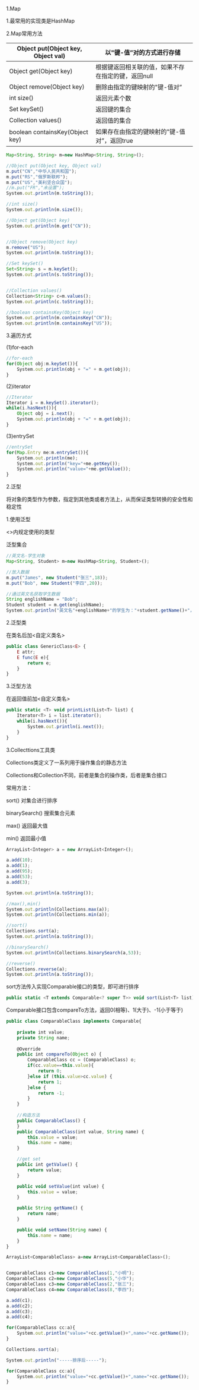 1.Map

1.最常用的实现类是HashMap

2.Map常用方法

| Object put(Object key, Object val) | 以&quot;键-值”对的方式进行存储 |
| - | - |
| Object get(Object key) | 根据键返回相关联的值，如果不存在指定的键，返回null |
| Object remove(Object key) | 删除由指定的键映射的&quot;键-值对” |
| int size() | 返回元素个数 |
| Set keySet() | 返回键的集合 |
| Collection values() | 返回值的集合 |
| boolean containsKey(Object key) | 如果存在由指定的键映射的&quot;键-值对”，返回true |




```javascript
Map<String, String> m=new HashMap<String, String>();

//Object put(Object key, Object val)
m.put("CN","中华人民共和国");
m.put("RS","俄罗斯联邦");
m.put("US","美利坚合众国");
//m.put("FR","未设置");
System.out.println(m.toString());

//int size()
System.out.println(m.size());

//Object get(Object key)
System.out.println(m.get("CN"));


//Object remove(Object key)
m.remove("US");
System.out.println(m.toString());

//Set keySet()
Set<String> s = m.keySet();
System.out.println(s.toString());


//Collection values()
Collection<String> c=m.values();
System.out.println(c.toString());

//boolean containsKey(Object key)
System.out.println(m.containsKey("CN"));
System.out.println(m.containsKey("US"));
```



3.遍历方式

(1)for-each

```javascript
//for-each
for(Object obj:m.keySet()){
	System.out.println(obj + "=" + m.get(obj));
}
```

(2)iterator

```javascript
//Iterator
Iterator i = m.keySet().iterator();
while(i.hasNext()){
	Object obj = i.next();
	System.out.println(obj + "=" + m.get(obj));
}
```

(3)entrySet

```javascript
//entrySet
for(Map.Entry me:m.entrySet()){
	System.out.println(me);
	System.out.println("key="+me.getKey());
	System.out.println("value="+me.getValue());
}
```



2.泛型

将对象的类型作为参数，指定到其他类或者方法上，从而保证类型转换的安全性和稳定性

1.使用泛型

<>内规定使用的类型

泛型集合

```javascript
//英文名-学生对象
Map<String, Student> m=new HashMap<String, Student>();

//放入数据
m.put("James", new Student("张三",18));
m.put("Bob", new Student("李四",20));

//通过英文名获取学生数据
String englishName = "Bob";
Student student = m.get(englishName);
System.out.println("英文名"+englishName+"的学生为："+student.getName()+"，年龄："+student.getAge());

```

2.泛型类

在类名后加<自定义类名>

```javascript
public class GenericClass<E> {
    E attr;
    E func(E e){
        return e;
    }
}
```

3.泛型方法

在返回值前加<自定义类名>

```javascript
public static <T> void printList(List<T> list) {
	Iterator<T> i = list.iterator();
	while(i.hasNext()){
		System.out.println(i.next());
	}
}
```



3.Collecttions工具类

Collections类定义了一系列用于操作集合的静态方法

Collections和Collection不同，前者是集合的操作类，后者是集合接口

常用方法：

sort() 对集合进行排序

binarySearch() 搜索集合元素

max() 返回最大值

min() 返回最小值

```javascript
ArrayList<Integer> a = new ArrayList<Integer>();

a.add(10);
a.add(1);
a.add(95);
a.add(53);
a.add(3);

System.out.println(a.toString());

//max(),min()
System.out.println(Collections.max(a));
System.out.println(Collections.min(a));

//sort()
Collections.sort(a);
System.out.println(a.toString());

//binarySearch()
System.out.println(Collections.binarySearch(a,53));

//reverse()
Collections.reverse(a);
System.out.println(a.toString());
```



sort方法传入实现Comparable接口的类型，即可进行排序

```javascript
public static <T extends Comparable<? super T>> void sort(List<T> list)
```

Comparable接口包含compareTo方法，返回0(相等)、1(大于)、-1(小于等于)

```javascript
public class ComparableClass implements Comparable{
	
	private int value;
	private String name;
	
	@Override
	public int compareTo(Object o) {
		ComparableClass cc = (ComparableClass) o;
		if(cc.value==this.value){
			return 0;
		}else if (this.value>cc.value) {
			return 1;
		}else {
			return -1;
		}	
	}
	
	//构造方法
	public ComparableClass() {
	}
	public ComparableClass(int value, String name) {
		this.value = value;
		this.name = name;
	}

	//get set
	public int getValue() {
		return value;
	}

	public void setValue(int value) {
		this.value = value;
	}

	public String getName() {
		return name;
	}

	public void setName(String name) {
		this.name = name;
	}
}
```



```javascript
ArrayList<ComparableClass> a=new ArrayList<ComparableClass>();


ComparableClass c1=new ComparableClass(1,"小明");
ComparableClass c2=new ComparableClass(5,"小华");
ComparableClass c3=new ComparableClass(2,"张三");
ComparableClass c4=new ComparableClass(8,"李四");

a.add(c1);
a.add(c2);
a.add(c3);
a.add(c4);

for(ComparableClass cc:a){
	System.out.println("value="+cc.getValue()+",name="+cc.getName());
}

Collections.sort(a);

System.out.println("-----排序后-----");

for(ComparableClass cc:a){
	System.out.println("value="+cc.getValue()+",name="+cc.getName());
}
```

